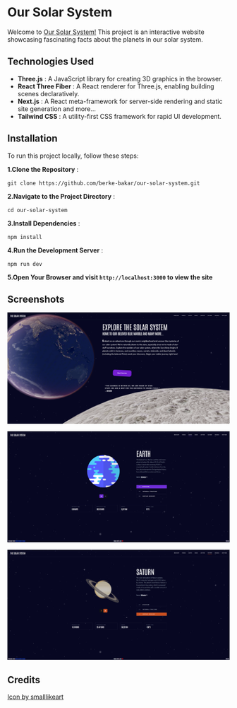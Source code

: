 # Our Solar System

Welcome to  [Our Solar System!](https://our-solar-system.vercel.app) This project is an interactive website showcasing fascinating facts about the planets in our solar system.

## Technologies Used

* **Three.js** : A JavaScript library for creating 3D graphics in the browser.
* **React Three Fiber** : A React renderer for Three.js, enabling building scenes declaratively.
* **Next.js** : A React meta-framework for server-side rendering and static site generation and more...
* **Tailwind CSS** : A utility-first CSS framework for rapid UI development.

## Installation

To run this project locally, follow these steps:

**1.Clone the Repository** :

```
git clone https://github.com/berke-bakar/our-solar-system.git
```

**2.Navigate to the Project Directory** :

```
cd our-solar-system
```

**3.Install Dependencies** :

```
npm install
```

**4.Run the Development Server** :

```
npm run dev
```

**5.Open Your Browser and visit `http://localhost:3000` to view the site**


## Screenshots

![1723490694995](image/README/1723490694995.png)

![1723490701597](image/README/1723490701597.png)

![1723490707796](image/README/1723490707796.png)

## Credits

[Icon by smalllikeart](https://www.freepik.com/icon/solar-system_885807#fromView=keyword&page=1&position=0&uuid=0ab49418-c8e7-4fc9-bfe6-6ae104f0b2af)
